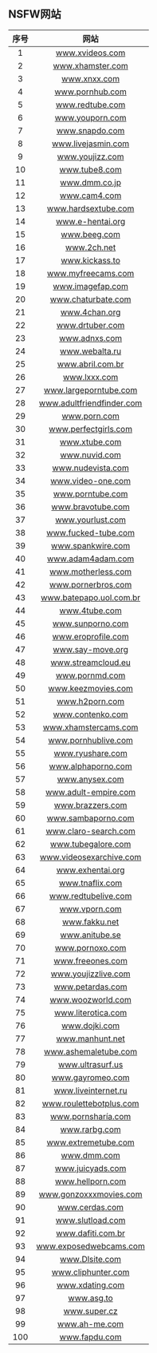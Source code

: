 ## NSFW网站

|序号|网站|
|:---:|:---:|
|1|www.xvideos.com
|2|www.xhamster.com
|3|www.xnxx.com
|4|www.pornhub.com
|5|www.redtube.com
|6|www.youporn.com
|7|www.snapdo.com
|8|www.livejasmin.com
|9|www.youjizz.com
|10|www.tube8.com
|11|www.dmm.co.jp
|12|www.cam4.com
|13|www.hardsextube.com
|14|www.e-hentai.org
|15|www.beeg.com
|16|www.2ch.net
|17|www.kickass.to
|18|www.myfreecams.com
|19|www.imagefap.com
|20|www.chaturbate.com
|21|www.4chan.org
|22|www.drtuber.com
|23|www.adnxs.com
|24|www.webalta.ru
|25|www.abril.com.br
|26|www.lxxx.com
|27|www.largeporntube.com
|28|www.adultfriendfinder.com
|29|www.porn.com
|30|www.perfectgirls.com
|31|www.xtube.com
|32|www.nuvid.com
|33|www.nudevista.com
|34|www.video-one.com
|35|www.porntube.com
|36|www.bravotube.com
|37|www.yourlust.com
|38|www.fucked-tube.com
|39|www.spankwire.com
|40|www.adam4adam.com
|41|www.motherless.com
|42|www.pornerbros.com
|43|www.batepapo.uol.com.br
|44|www.4tube.com
|45|www.sunporno.com
|46|www.eroprofile.com
|47|www.say-move.org
|48|www.streamcloud.eu
|49|www.pornmd.com
|50|www.keezmovies.com
|51|www.h2porn.com
|52|www.contenko.com
|53|www.xhamstercams.com
|54|www.pornhublive.com
|55|www.ryushare.com
|56|www.alphaporno.com
|57|www.anysex.com
|58|www.adult-empire.com
|59|www.brazzers.com
|60|www.sambaporno.com
|61|www.claro-search.com
|62|www.tubegalore.com
|63|www.videosexarchive.com
|64|www.exhentai.org
|65|www.tnaflix.com
|66|www.redtubelive.com
|67|www.vporn.com
|68|www.fakku.net
|69|www.anitube.se
|70|www.pornoxo.com
|71|www.freeones.com
|72|www.youjizzlive.com
|73|www.petardas.com
|74|www.woozworld.com
|75|www.literotica.com
|76|www.dojki.com
|77|www.manhunt.net
|78|www.ashemaletube.com
|79|www.ultrasurf.us
|80|www.gayromeo.com
|81|www.liveinternet.ru
|82|www.roulettebotplus.com
|83|www.pornsharía.com
|84|www.rarbg.com
|85|www.extremetube.com
|86|www.dmm.com
|87|www.juicyads.com
|88|www.hellporn.com
|89|www.gonzoxxxmovies.com
|90|www.cerdas.com
|91|www.slutload.com
|92|www.dafiti.com.br
|93|www.exposedwebcams.com
|94|www.Dlsite.com
|95|www.cliphunter.com
|96|www.xdating.com
|97|www.asg.to
|98|www.super.cz 
|99|www.ah-me.com
|100|www.fapdu.com